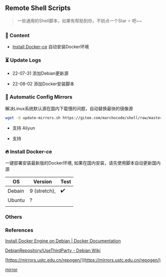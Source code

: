 ## Remote Shell Scripts

> 一些通用的Shell脚本，如果有帮助到你，不妨点一个Star :star: 吧~~

### :bookmark_tabs: Content

- [Install Docker-ce]() 自动安装Docker环境
  

### :hourglass_flowing_sand: Update Logs

- 22-07-31 添加Debian更新源
  
- 22-08-02 添加Docker安装脚本
  

### :checkered_flag: Automatic Config Mirrors

解决Linux系统默认源在国内下载慢的问题，自动替换最快的镜像源

```bash
wget -O update-mirrors.sh https://gitee.com/marchocode/shell/raw/master/update-mirrors.sh && bash update-mirrors.sh
```

- 支持 Aliyun
  
- 支持
  

### :fire: Install Docker-ce

一键部署安装最新版的Docker环境, 如果在国内安装，请先使用脚本自动更新国内源

| OS  | Version | Test |
| --- | --- | --- |
| Debain | 9 (stretch), | :heavy_check_mark: |
| Ubuntu | ?   |     |
|     |     |     |

###

### Others

### References

[Install Docker Engine on Debian | Docker Documentation](https://docs.docker.com/engine/install/debian/)

[DebianRepository/UseThirdParty - Debian Wiki](https://wiki.debian.org/DebianRepository/UseThirdParty)

[https://mirrors.ustc.edu.cn/repogen/](https://mirrors.ustc.edu.cn/repogen/)

[mirror](https://www.debian.org/mirror/sponsors.zh-cn.html)